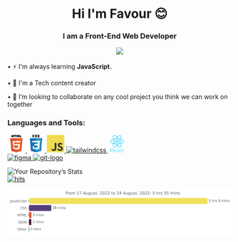 <h1 align="center">Hi 
I'm Favour 😊</h1> 
<h3 align="center">I am a Front-End Web Developer</h3>
<div id="header" align="center">
  <img src="https://media4.giphy.com/media/qgQUggAC3Pfv687qPC/giphy.gif?cid=6c09b952e60d84a135a3bc152d07b68121d0652611681c3b&rid=giphy.gif&ct=g" width="200"/></div>

• ⚡️ I'm always learning **JavaScript.**  <br>

• 🌱 I'm a Tech content creator <br> 

• 💼 I’m looking to collaborate on any cool project you think we can work on together

<h3 align="left">Languages and Tools:</h3>
<p align="left">
<a href="https://www.freecodecamp.org/news/learn-html-beginners-course/" target="_blank" rel="noreferrer"> <img src="https://raw.githubusercontent.com/devicons/devicon/master/icons/html5/html5-original-wordmark.svg" alt="html5" width="40" height="40" <a>
<a href="https://www.w3schools.com/css/" target="_blank" rel="noreferrer">
<img src="https://raw.githubusercontent.com/devicons/devicon/master/icons/css3/css3-original-wordmark.svg" alt="css3" width="40" height="40"/>
</a>
<a href="https://developer.mozilla.org/en-US/docs/Web/JavaScript/"
target="_blank"
rel="noreferrer">
<img src="https://raw.githubusercontent.com/devicons/devicon/master/icons/javascript/javascript-original.svg" height="40" alt="javascript"
width="40">
</a>   
<a href="https://tailwindcss.com"
target="_blank" rel="noreferrer"> <img src="https://upload.wikimedia.org/wikipedia/commons/d/d5/Tailwind_CSS_Logo.svg" alt="tailwindcss" width="40" height="40"/>
<a>
<a href="https://reactjs.org/" target="_blank" rel="noreferrer">
<img src="https://raw.githubusercontent.com/devicons/devicon/master/icons/react/react-original-wordmark.svg" alt="react" width="40" height="40" />
</a><br>
<a href="https://www.figma.com/" target="_blank" rel="noreferrer">
<img src="https://www.vectorlogo.zone/logos/figma/figma-icon.svg"
alt="figma" width="40" height="40" >
</a>
<a href="https://www.w3schools.com/git/"
target="_blank" rel="noreferrer"> <img src="https://upload.wikimedia.org/wikipedia/commons/3/3f/Git_icon.svg" alt="git-logo" width="40" height="40"/>
<a>


</p>

![Your Repository’s Stats](https://github-readme-stats.vercel.app/api?username=favourbadakin&show_icons=true)<br>
[![hits](https://hits.deltapapa.io/github/favourbadakin/favourbadakin.svg)](https://hits.deltapapa.io)


<img
  src="https://github.com/favourbadakin/favourbadakin/blob/main/images/stat.svg"
  alt="My WakaTime Activity"
/>


